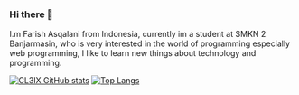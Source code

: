 <h3>Hi there 👋</h3>

I.m Farish Asqalani from Indonesia, currently im a student at SMKN 2 Banjarmasin, who is very interested in the world of programming especially web programming, I like to learn new things about technology and programming. 

[![CL3IX GitHub stats](https://github-readme-stats.vercel.app/api?username=CL3IX&show_icons=true&theme=vue-dark)](https://github.com/anuraghazra/github-readme-stats)
[![Top Langs](https://github-readme-stats.vercel.app/api/top-langs/?username=CL3IX&theme=vue-dark&layout=compact)](https://github.com/anuraghazra/github-readme-stats)
